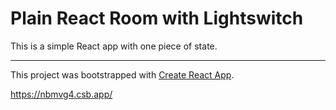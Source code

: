 # Plain React Room with Lightswitch

This is a simple React app with one piece of state.

---

This project was bootstrapped with [Create React App](https://github.com/facebook/create-react-app).

https://nbmvg4.csb.app/
